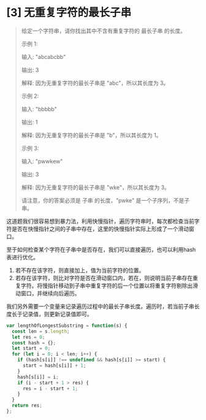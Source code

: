 # [3] 无重复字符的最长子串

>给定一个字符串，请你找出其中不含有重复字符的 最长子串 的长度。
>
>示例 1:
>
>输入: "abcabcbb"
>
>输出: 3
>
>解释: 因为无重复字符的最长子串是 "abc"，所以其长度为 3。
>
>示例 2:
>
>输入: "bbbbb"
>
>输出: 1
>
>解释: 因为无重复字符的最长子串是 "b"，所以其长度为 1。
>
>示例 3:
>
>输入: "pwwkew"
>
>输出: 3
>
>解释: 因为无重复字符的最长子串是 "wke"，所以其长度为 3。
>
>请注意，你的答案必须是 子串 的长度，"pwke" 是一个子序列，不是子串。

这道题我们很容易想到暴力法，利用快慢指针，遍历字符串时，每次都检查当前字符是否在快慢指针之间的子串中存在，这里的快慢指针实际上形成了一个滑动窗口。

至于如何检查某个字符在子串中是否存在，我们可以直接遍历，也可以利用hash表进行优化。

1. 若不存在该字符，则直接加上，值为当前字符的位置。
2. 若存在该字符，则比对字符是否在滑动窗口内，若在，则说明当前子串存在重复字符。将慢指针移动到子串中重复字符的后一个位置以将重复字符剔除出滑动窗口，并继续向后遍历。

我们另外需要一个变量来记录遍历过程中的最长子串长度。遍历时，若当前子串长度长于记录值，则更新记录值即可。

```js
var lengthOfLongestSubstring = function(s) {
  const len = s.length;
  let res = 0;
  const hash = {};
  let start = 0;
  for (let i = 0; i < len; i++) {
    if (hash[s[i]] !== undefined && hash[s[i]] >= start) {
      start = hash[s[i]] + 1;
    }
    hash[s[i]] = i;
    if (i - start + 1 > res) {
      res = i - start + 1;
    }
  }
  return res;
};
```
